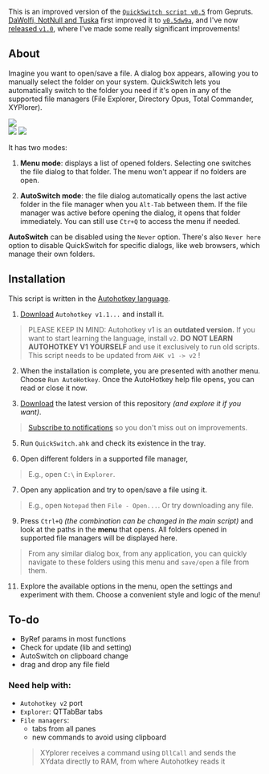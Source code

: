 This is an improved version of the [`QuickSwitch script v0.5`](https://github.com/gepruts/QuickSwitch) from Gepruts. [DaWolfi, NotNull and Tuska](https://www.voidtools.com/forum/viewtopic.php?t=9881) first improved it to [`v0.5dw9a`](https://www.voidtools.com/forum/download/file.php?id=2235), and I've now [released `v1.0`](https://github.com/JoyHak/QuickSwitch/releases), where I've made some really significant improvements!

## About

Imagine you want to open/save a file. A dialog box appears, allowing you to manually select the folder on your system. QuickSwitch lets you automatically switch to the folder you need if it's open in any of the supported file managers (File Explorer, Directory Opus, Total Commander, XYPlorer). 

![](https://github.com/JoyHak/QuickSwitch-/blob/main/Images/(3).png)	
![](https://github.com/JoyHak/QuickSwitch-/blob/main/Images/(4).png)
![](https://github.com/JoyHak/QuickSwitch-/blob/main/Images/(5).png)

It has two modes:

1. **Menu mode**: displays a list of opened folders. Selecting one switches the file dialog to that folder. The menu won't appear if no folders are open.

2. **AutoSwitch mode**: the file dialog automatically opens the last active folder in the file manager when you `Alt-Tab` between them. If the file manager was active before opening the dialog, it opens that folder immediately. You can still use `Ctr+Q` to access the menu if needed.

**AutoSwitch** can be disabled using the `Never` option. There's also `Never here` option to disable QuickSwitch for specific dialogs, like web browsers, which manage their own folders.

## Installation
This script is written in the [Autohotkey language](https://www.autohotkey.com/download/). 

1. [Download](https://www.autohotkey.com/download/) `Autohotkey v1.1...` and install it. 

> PLEASE KEEP IN MIND: Autohotkey v1 is an **outdated version.** If you want to start learning the language, install `v2`. **DO NOT LEARN AUTOHOTKEY V1 YOURSELF** and use it exclusively to run old scripts. This script needs to be updated from `AHK v1 -> v2` !

2. When the installation is complete, you are presented with another menu. Choose `Run AutoHotkey`.
Once the AutoHotkey help file opens, you can read or close it now. 

3. [Download](https://github.com/JoyHak/QuickSwitch/releases) the latest version of this repository *(and explore it if you want)*.
> [Subscribe to notifications](https://docs.github.com/en/account-and-profile/managing-subscriptions-and-notifications-on-github/setting-up-notifications/about-notifications#notifications-and-subscriptions) so you don't miss out on improvements.

5. Run `QuickSwitch.ahk` and check its existence in the tray.

6. Open different folders in a supported file manager,
> E.g., open `C:\` in `Explorer`.

7. Open any application and try to open/save a file using it.
> E.g., open `Notepad` then `File - Open...`. Or try downloading any file.

9. Press `Ctrl+Q` *(the combination can be changed in the main script)* and look at the paths in the **menu** that opens. All folders opened in supported file managers will be displayed here.
> From any similar dialog box, from any application, you can quickly navigate to these folders using this menu and `save/open` a file from them.

11. Explore the available options in the menu, open the settings and experiment with them. Choose a convenient style and logic of the menu!

## To-do
- ByRef params in most functions
- Check for update (lib and setting)
- AutoSwitch on clipboard change
- drag and drop any file field

### Need help with:
- `Autohotkey v2` port
- `Explorer`: QTTabBar tabs
- `File managers`:
  - tabs from all panes
  - new commands to avoid using clipboard
  > XYplorer receives a command using `DllCall` and sends the XYdata directly to RAM, from where Autohotkey reads it
